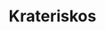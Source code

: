 ---
label: 
title: "Krateriskos"
order: 150
layout: table-of-contents
presentation: grid
outputs: [ html ]
---